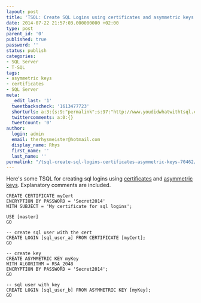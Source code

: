 ```yaml
---
layout: post
title: 'TSQL: Create SQL Logins using certificates and asymmetric keys 70-462'
date: 2014-07-22 21:57:03.000000000 +02:00
type: post
parent_id: '0'
published: true
password: ''
status: publish
categories:
- SQL Server
- T-SQL
tags:
- asymmetric keys
- certificates
- SQL Server
meta:
  _edit_last: '1'
  tweetbackscheck: '1613477723'
  shorturls: a:3:{s:9:"permalink";s:97:"http://www.youdidwhatwithtsql.com/tsql-create-sql-logins-certificates-asymmetric-keys-70462/1939/";s:7:"tinyurl";s:26:"http://tinyurl.com/puqptcn";s:4:"isgd";s:19:"http://is.gd/3jUIsy";}
  twittercomments: a:0:{}
  tweetcount: '0'
author:
  login: admin
  email: therhysmeister@hotmail.com
  display_name: Rhys
  first_name: ''
  last_name: ''
permalink: "/tsql-create-sql-logins-certificates-asymmetric-keys-70462/1939/"
---
```

Here's some TSQL for creating sql logins using [certificates](http://msdn.microsoft.com/en-us/library/ms187798.aspx "SQL Server Certificates") and [asymmetric keys](http://msdn.microsoft.com/en-gb/library/ms174430(v=sql.110).aspx "asymmetric keys"). Explanatory comments are included.

```
CREATE CERTIFICATE myCert
ENCRYPTION BY PASSWORD = 'Secret2014'
WITH SUBJECT = 'My certificate for sql logins';

USE [master]
GO

-- create sql user with the cert
CREATE LOGIN [sql_user_a] FROM CERTIFICATE [myCert];
GO

-- create key
CREATE ASYMMETRIC KEY myKey
WITH ALGORITHM = RSA_2048
ENCRYPTION BY PASSWORD = 'Secret2014';
GO

-- sql user with key
CREATE LOGIN [sql_user_b] FROM ASYMMETRIC KEY [myKey];
GO
```
